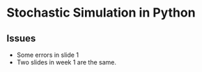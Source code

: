 # Stochastic Simulation in Python

## Issues

- Some errors in slide 1
- Two slides in week 1 are the same.
